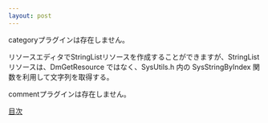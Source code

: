 ```yaml
---
layout: post
---
```

<p><span class="error">categoryプラグインは存在しません。</span></p>
<p>リソースエディタでStringListリソースを作成することができますが、StringList リソースは、DmGetResource ではなく、SysUtils.h 内の SysStringByIndex 関数を利用して文字列を取得する。</p>
<p><span class="error">commentプラグインは存在しません。</span> </p>
<p><a href="/?page=Palm+Tips" class="wikipage">目次</a></p>
